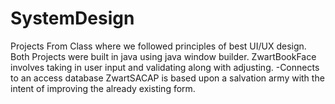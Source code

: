 # SystemDesign
Projects From Class where we followed principles of best UI/UX design. Both Projects were built in java using java window builder. ZwartBookFace involves taking in user input and validating along with adjusting. 
-Connects to an access database
ZwartSACAP is based upon a salvation army with the intent of improving the already existing form. 
